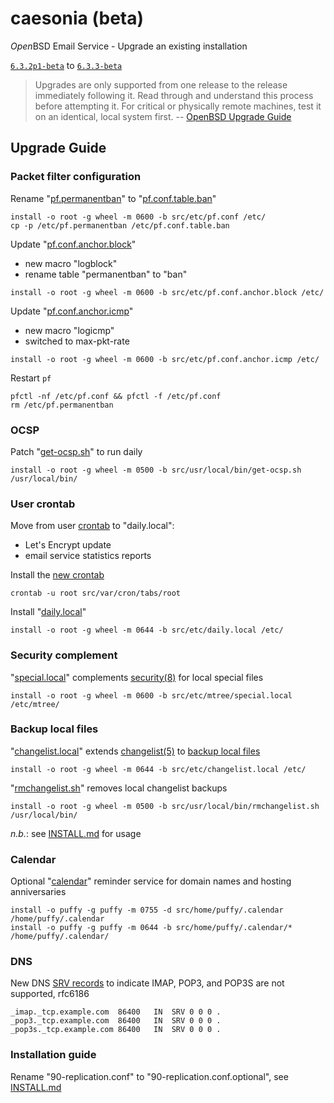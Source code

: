 # caesonia (beta)
*Open*BSD Email Service - Upgrade an existing installation

[`6.3.2p1-beta`](https://github.com/vedetta-com/caesonia/tree/v6.3.2p1-beta) to [`6.3.3-beta`](https://github.com/vedetta-com/caesonia/tree/v6.3.3-beta)

> Upgrades are only supported from one release to the release immediately following it. Read through and understand this process before attempting it. For critical or physically remote machines, test it on an identical, local system first. -- [OpenBSD Upgrade Guide](https://www.openbsd.org/faq/index.html)

## Upgrade Guide

### Packet filter configuration

Rename "[pf.permanentban](https://github.com/vedetta-com/caesonia/blob/v6.3.2p1-beta/src/etc/pf.permanentban)" to "[pf.conf.table.ban](https://github.com/vedetta-com/caesonia/blob/v6.3.3-beta/src/etc/pf.conf.table.ban)"

```console
install -o root -g wheel -m 0600 -b src/etc/pf.conf /etc/
cp -p /etc/pf.permanentban /etc/pf.conf.table.ban
```

Update "[pf.conf.anchor.block](https://github.com/vedetta-com/caesonia/blob/v6.3.3-beta/src/etc/pf.conf.anchor.block)"
- new macro "logblock"
- rename table "permanentban" to "ban"

```console
install -o root -g wheel -m 0600 -b src/etc/pf.conf.anchor.block /etc/
```

Update "[pf.conf.anchor.icmp](https://github.com/vedetta-com/caesonia/blob/v6.3.3-beta/src/etc/pf.conf.anchor.icmp)"
- new macro "logicmp"
- switched to max-pkt-rate

```console
install -o root -g wheel -m 0600 -b src/etc/pf.conf.anchor.icmp /etc/
```

Restart `pf`

```console
pfctl -nf /etc/pf.conf && pfctl -f /etc/pf.conf
rm /etc/pf.permanentban
```

### OCSP

Patch "[get-ocsp.sh](https://github.com/vedetta-com/caesonia/blob/v6.3.3-beta/src/usr/local/bin/get-ocsp.sh)" to run daily
```console
install -o root -g wheel -m 0500 -b src/usr/local/bin/get-ocsp.sh /usr/local/bin/
```

### User crontab

Move from user [crontab](https://github.com/vedetta-com/caesonia/blob/v6.3.2p1-beta/src/var/cron/tabs/root) to "daily.local":
- Let's Encrypt update
- email service statistics reports

Install the [new crontab](https://github.com/vedetta-com/caesonia/blob/v6.3.3-beta/src/var/cron/tabs/root)
```console
crontab -u root src/var/cron/tabs/root
```

Install "[daily.local](https://github.com/vedetta-com/caesonia/blob/v6.3.3-beta/src/etc/daily.local)"
```console
install -o root -g wheel -m 0644 -b src/etc/daily.local /etc/
```

### Security complement

"[special.local](https://github.com/vedetta-com/caesonia/blob/v6.3.3-beta/src/etc/mtree/special.local)" complements [security(8)](https://man.openbsd.org/security.8) for local special files
```console
install -o root -g wheel -m 0600 -b src/etc/mtree/special.local /etc/mtree/
```

### Backup local files

"[changelist.local](https://github.com/vedetta-com/caesonia/blob/v6.3.3-beta/src/etc/changelist.local)" extends [changelist(5)](https://man.openbsd.org/changelist.5) to [backup local files](https://github.com/vedetta-com/caesonia/blob/v6.3.3-beta/INSTALL.md#backup-local-files)
```console
install -o root -g wheel -m 0644 -b src/etc/changelist.local /etc/
```

"[rmchangelist.sh](https://github.com/vedetta-com/caesonia/blob/v6.3.3-beta/src/usr/local/bin/rmchangelist.sh)" removes local changelist backups
```console
install -o root -g wheel -m 0500 -b src/usr/local/bin/rmchangelist.sh /usr/local/bin/
```

*n.b.*: see [INSTALL.md](https://github.com/vedetta-com/caesonia/blob/v6.3.3-beta/INSTALL.md#backup-local-files) for usage

### Calendar

Optional "[calendar](https://github.com/vedetta-com/caesonia/tree/v6.3.3-beta/src/home/puffy/.calendar)" reminder service for domain names and hosting anniversaries

```console
install -o puffy -g puffy -m 0755 -d src/home/puffy/.calendar /home/puffy/.calendar
install -o puffy -g puffy -m 0644 -b src/home/puffy/.calendar/* /home/puffy/.calendar/
```

### DNS

New DNS [SRV records](https://github.com/vedetta-com/caesonia/blob/v6.3.3-beta/README.md#srv-records-for-locating-email-services) to indicate IMAP, POP3, and POP3S are not supported, rfc6186
```console
_imap._tcp.example.com	86400	IN	SRV	0 0 0 .
_pop3._tcp.example.com	86400	IN	SRV	0 0 0 .
_pop3s._tcp.example.com	86400	IN	SRV	0 0 0 .
```

### Installation guide

Rename "90-replication.conf" to "90-replication.conf.optional", see [INSTALL.md](https://github.com/vedetta-com/caesonia/blob/v6.3.3-beta/INSTALL.md#replication)


